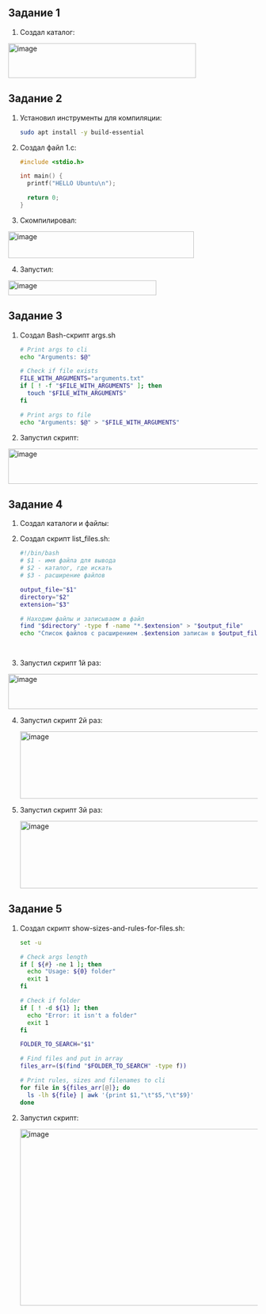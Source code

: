 ## Задание 1
1) Создал каталог:

  <img width="379" height="70" alt="image" src="https://github.com/user-attachments/assets/6c0b75ad-bbd1-4aab-be0d-ec30477d00ff" />


## Задание 2
1) Установил инструменты для компиляции:

   ```bash
   sudo apt install -y build-essential
   ```

2) Создал файл 1.c:

   ```c
   #include <stdio.h>

   int main() {
     printf("HELLO Ubuntu\n");

     return 0;
   }
   ```

3) Скомпилировал:

  <img width="375" height="54" alt="image" src="https://github.com/user-attachments/assets/ed55a189-856a-4303-87c3-3c85325ff226" />

4) Запустил:

<img width="299" height="30" alt="image" src="https://github.com/user-attachments/assets/3a6f1ffb-9338-47df-895d-2c19fb5612eb" />


## Задание 3
1) Создал Bash-скрипт args.sh

   ```bash
   # Print args to cli
   echo "Arguments: $@"

   # Check if file exists
   FILE_WITH_ARGUMENTS="arguments.txt"
   if [ ! -f "$FILE_WITH_ARGUMENTS" ]; then
     touch "$FILE_WITH_ARGUMENTS"
   fi

   # Print args to file
   echo "Arguments: $@" > "$FILE_WITH_ARGUMENTS"
   ```
2) Запустил скрипт:

<img width="557" height="71" alt="image" src="https://github.com/user-attachments/assets/b3c55b6d-b221-4c80-a83f-41edcfb5b321" />



## Задание 4
1) Создал каталоги и файлы:


2) Создал скрипт list_files.sh:
   ```bash
   #!/bin/bash
   # $1 - имя файла для вывода
   # $2 - каталог, где искать
   # $3 - расширение файлов

   output_file="$1"
   directory="$2"
   extension="$3"

   # Находим файлы и записываем в файл
   find "$directory" -type f -name "*.$extension" > "$output_file"
   echo "Список файлов с расширением .$extension записан в $output_file"

                                                                                
   ```

3) Запустил скрипт 1й раз:

  <img width="772" height="71" alt="image" src="https://github.com/user-attachments/assets/c37d1da5-2695-4897-918e-80bdaf099928" />


4) Запустил скрипт 2й раз:

   <img width="1116" height="136" alt="image" src="https://github.com/user-attachments/assets/ec35e3a2-712d-46ee-ab82-8a98f6182ceb" />

5) Запустил скрипт 3й раз:

   <img width="1099" height="136" alt="image" src="https://github.com/user-attachments/assets/9c9102a8-f0f3-44fd-b7e1-a87cd6ea8e2f" />

## Задание 5
1) Создал скрипт show-sizes-and-rules-for-files.sh:

   ```bash
   set -u

   # Check args length
   if [ ${#} -ne 1 ]; then
     echo "Usage: ${0} folder"
     exit 1
   fi

   # Check if folder
   if [ ! -d ${1} ]; then
     echo "Error: it isn't a folder"
     exit 1
   fi

   FOLDER_TO_SEARCH="$1"

   # Find files and put in array
   files_arr=($(find "$FOLDER_TO_SEARCH" -type f))

   # Print rules, sizes and filenames to cli
   for file in ${files_arr[@]}; do
     ls -lh ${file} | awk '{print $1,"\t"$5,"\t"$9}'
   done
   ```

2) Запустил скрипт:

   <img width="946" height="357" alt="image" src="https://github.com/user-attachments/assets/63ec3566-48fe-4024-9841-221ecfe3b3cb" />
